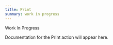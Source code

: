 ```yaml
---
title: Print
summary: work in progress
---
```


Work In Progress

Documentation for the Print action will appear here.